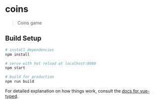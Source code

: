 # coins

> Coins game

## Build Setup

``` bash
# install dependencies
npm install

# serve with hot reload at localhost:8080
npm start

# build for production
npm run build
```

For detailed explanation on how things work, consult the [docs for vue-typed](https://github.com/budiadiono/vue-typed).